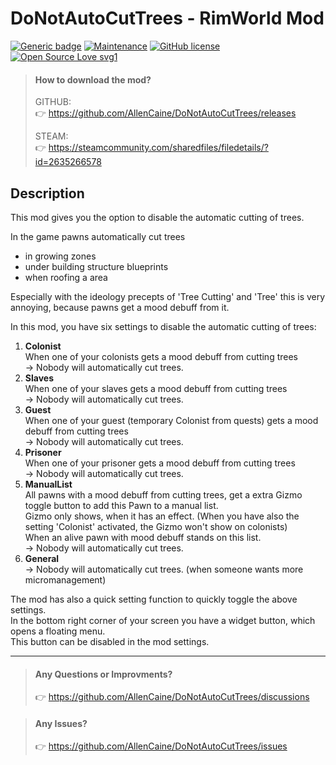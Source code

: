 DoNotAutoCutTrees - RimWorld Mod
============
[![Generic badge](https://img.shields.io/badge/RimWorld-1.4-<COLOR>.svg)](https://shields.io/)
[![Maintenance](https://img.shields.io/badge/Maintained%3F-yes-green.svg)](https://GitHub.com/Naereen/StrapDown.js/graphs/commit-activity)
[![GitHub license](https://img.shields.io/github/license/Naereen/StrapDown.js.svg)](https://github.com/Naereen/StrapDown.js/blob/master/LICENSE)
[![Open Source Love svg1](https://badges.frapsoft.com/os/v1/open-source.svg?v=103)](https://github.com/ellerbrock/open-source-badges/)




> #### How to download the mod?
> GITHUB:  
> 👉  https://github.com/AllenCaine/DoNotAutoCutTrees/releases  
>   
> STEAM:  
> 👉  https://steamcommunity.com/sharedfiles/filedetails/?id=2635266578 

## Description

This mod gives you the option to disable the automatic cutting of trees.

In the game pawns automatically cut trees
- in growing zones
- under building structure blueprints
- when roofing a area

Especially with the ideology precepts of 'Tree Cutting' and 'Tree' this is very annoying, because pawns get a mood debuff from it.  

In this mod, you have six settings to disable the automatic cutting of trees:  
1. **Colonist**     
When one of your colonists gets a mood debuff from cutting trees  
-> Nobody will automatically cut trees.  
2. **Slaves**       
When one of your slaves gets a mood debuff from cutting trees  
-> Nobody will automatically cut trees.  
3. **Guest**        
  When one of your guest (temporary Colonist from quests) gets a mood debuff from cutting trees  
  -> Nobody will automatically cut trees.  
4. **Prisoner**   
  When one of your prisoner gets a mood debuff from cutting trees  
  -> Nobody will automatically cut trees.  
5. **ManualList**  
  All pawns with a mood debuff from cutting trees, get a extra Gizmo toggle button to add this Pawn to a manual list.  
  Gizmo only shows, when it has an effect. (When you have also the setting 'Colonist' activated, the Gizmo won't show on colonists)   
  When an alive pawn with mood debuff stands on this list.  
  -> Nobody will automatically cut trees.  
6. **General**  
  -> Nobody will automatically cut trees. (when someone wants more micromanagement)  

The mod has also a quick setting function to quickly toggle the above settings.  
In the bottom right corner of your screen you have a widget button, which opens a floating menu.  
This button can be disabled in the mod settings.

--------

> #### Any Questions or Improvments?
> :point_right:  https://github.com/AllenCaine/DoNotAutoCutTrees/discussions



> #### Any Issues?
> :point_right:  https://github.com/AllenCaine/DoNotAutoCutTrees/issues
